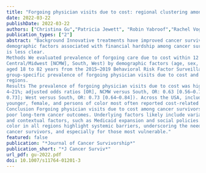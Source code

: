 ```yaml
---
title: "Forgoing physician visits due to cost: regional clustering among cancer survivors by age, sex, and race/ethnicity"
date: 2022-03-22
publishDate: 2022-03-22
authors: ["Christina Gu","Patricia Jewett", "Robin Yabroof","Rachel Vogel","Helen Parsons","Ronald Gangnon", "Himal Purani","Anne Blaes"]
publication_types: ["2"]
abstract: "Background Innovative treatments have improved cancer survival but also increased financial hardship for patients. While
demographic factors associated with financial hardship among cancer survivors are known in the USA, the role of geography
is less clear.
Methods We evaluated prevalence of forgoing care due to cost within 12 months by US Census region (Northeast, North
Central/Midwest [NCMW], South, West) by demographic factors (age, sex, race/ethnicity) among 217,981 cancer survivors
aged 18 to 82 years from the 2015–2019 Behavioral Risk Factor Surveillance System survey. We summarized region- and
group-specific prevalence of forgoing physician visits due to cost and used multilevel logistic regression models to compare
regions.
Results The prevalence of forgoing physician visits due to cost was highest in the South (aged < 65 years: 19–38%; aged ≥ 65:
4–21%; adjusted odds ratios [OR], NCMW versus South, OR: 0.63 [0.56–0.71]; Northeast versus South, OR: 0.63 [0.55–
0.73]; West versus South, OR: 0.73 [0.64–0.84]). Across the USA, including regions with broad Medicaid expansion,
younger, female, and persons of color most often reported cost-related forgoing physician visits.
Conclusion Forgoing physician visits due to cost among cancer survivors is regionally clustered, raising concerns for concentrated
poor long-term cancer outcomes. Underlying factors likely include variation in regional population compositions
and contextual factors, such as Medicaid expansion and social policies. Disproportionate cost burden among survivors of
color in all regions highlight systemic barriers, underscoring the need to improve access to the entire spectrum of care for
cancer survivors, and especially for those most vulnerable."
featured: false
publication: "*Journal of Cancer Survivorship*"
publication_short: "*J Cancer Surviv*"
url_pdf: gu-2022.pdf
doi: 10.1007/s11764-01201-3
---
```


